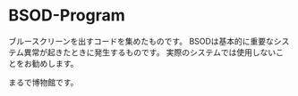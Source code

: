 # BSOD-Program

ブルースクリーンを出すコードを集めたものです。
BSODは基本的に重要なシステム異常が起きたときに発生するものです。
実際のシステムでは使用しないことをお勧めします。

まるで博物館です。